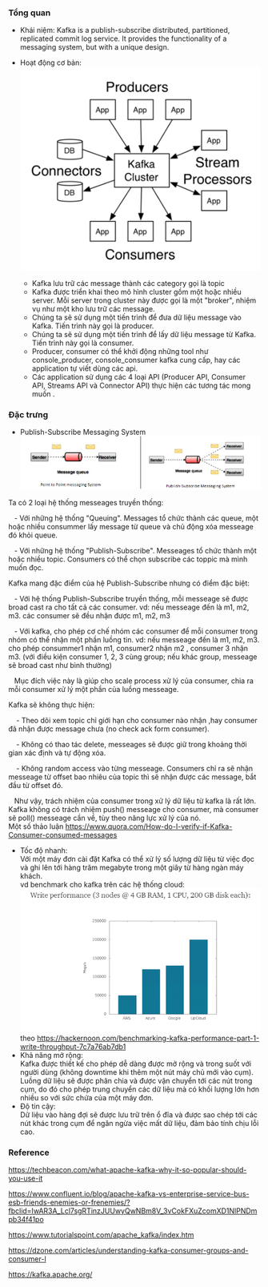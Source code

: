 ### Tổng quan
* Khái niệm:
Kafka is a publish-subscribe distributed, partitioned, replicated commit log service. It provides the functionality of a messaging system, but with a unique design.

* Hoạt động cơ bản:
![](../images/kafka_basic.PNG)

  - Kafka lưu trữ các message thành các category gọi là topic
  - Kafka được triển khai theo mô hình cluster gồm một hoặc nhiều server. Mỗi server trong cluster này được gọi là một "broker", nhiệm vụ như một kho lưu trữ các message.
  - Chúng ta sẽ sử dụng một tiến trình để đưa dữ liệu message vào Kafka. Tiến trình này gọi là producer. 
  - Chúng ta sẽ sử dụng một tiến trình để lấy dữ liệu message từ Kafka. Tiến trình này gọi là consumer.
  - Producer, consumer có thể khởi động những tool như console_producer, console_consumer kafka cung cấp, hay các application tự viết dùng các api.
  - Các application sử dụng các 4 loại API (Producer API, Consumer API, Streams API và  Connector API) thực hiện các tương tác mong muốn . 

### Đặc trưng
* Publish-Subscribe Messaging System
![](../images/kafka_pubsub.png)

Ta có 2 loại hệ thống messeages truyền thống:

&nbsp;    &nbsp;- Với những hệ thống "Queuing". Messages tổ chức thành các queue, một hoặc nhiều consummer lấy message từ queue và chủ động xóa messeage đó khỏi queue. 

&nbsp;    &nbsp;- Với những hệ thống "Publish-Subscribe". Messeages tổ chức thành một hoặc nhiều topic. Consumers có thể chọn subscribe các toppic mà mình muốn đọc. <br/>

Kafka mang đặc điểm của hệ Publish-Subscribe nhưng có điểm đặc biệt:

&nbsp;    &nbsp;- Với hệ thống Publish-Subscribe truyền thống, mỗi messeage sẽ được broad cast ra cho tất cả các consumer. vd: nếu messeage đến là m1, m2, m3. các consumer sẽ đều nhận được m1, m2, m3

&nbsp;    &nbsp;- Với kafka, cho phép cơ chế nhóm các consumer để mỗi consumer trong nhóm có thể nhận một phần luồng tin.  vd: nếu messeage đến là m1, m2, m3. cho phép consummer1 nhận m1, consumer2 nhận m2 , consumer 3 nhận m3. (với điều kiện consumer 1, 2, 3 cùng group; nếu khác group, messeage sẽ broad cast như bình thường) </br>

&nbsp;    &nbsp;Mục đích việc này là giúp cho scale process xử lý của consumer, chia ra mỗi consumer xử lý một phần của luồng messeage.

Kafka sẽ không thực hiện:

&nbsp;    &nbsp; - Theo dõi xem topic chỉ giới hạn cho consumer nào nhận ,hay consumer đã nhận được message chưa (no check ack form consumer).

&nbsp;    &nbsp; - Không có thao tác delete, messeages sẽ được giữ trong khoảng thời gian xác định và tự động xóa.

&nbsp;    &nbsp; - Không random access vào từng messeage. Consumers chỉ ra sẽ nhận messeage từ offset bao nhiêu của topic thì sẽ nhận được các message, bắt đầu từ offset đó.<br/>

&nbsp;    &nbsp;Như vậy, trách nhiệm của consumer trong xử lý dữ liệu từ kafka là rất lớn. Kafka không có trách nhiệm push() messeage cho consumer, mà consumer sẽ poll() messeage cần về, tùy theo năng lực xử lý của nó.
<br/> Một số thảo luận https://www.quora.com/How-do-I-verify-if-Kafka-Consumer-consumed-messages
* Tốc độ nhanh:<br/>
Với một máy đơn cài đặt Kafka có thể xử lý số lượng dữ liệu từ việc đọc và ghi lên tới hàng trăm megabyte trong một giây từ hàng ngàn máy khách.<br/>
vd benchmark cho kafka trên các hệ thống cloud:<br/>
![](../images/kafka_benchmark.PNG)
theo https://hackernoon.com/benchmarking-kafka-performance-part-1-write-throughput-7c7a76ab7db1
* Khả năng mở rộng:<br/>
Kafka được thiết kế cho phép dễ dàng được mở rộng và trong suốt với người dùng (không downtime khi thêm một nút máy chủ mới vào cụm). Luồng dữ liệu sẽ được phân chia và được vận chuyển tới các nút trong cụm, do đó cho phép trung chuyển các dữ liệu mà có khối lượng lớn hơn nhiều so với sức chứa của một máy đơn.
* Độ tin cậy:<br/>
Dữ liệu vào hàng đợi sẽ được lưu trữ trên ổ đĩa và được sao chép tới các nút khác trong cụm để ngăn ngừa việc mất dữ liệu, đảm bảo tính chịu lỗi cao.

### Reference

https://techbeacon.com/what-apache-kafka-why-it-so-popular-should-you-use-it

https://www.confluent.io/blog/apache-kafka-vs-enterprise-service-bus-esb-friends-enemies-or-frenemies/?fbclid=IwAR3A_Lcl7sgRTinzJUUwyQwNBm8V_3vCokFXuZcomXD1NlPNDmpb34f41po

https://www.tutorialspoint.com/apache_kafka/index.htm

https://dzone.com/articles/understanding-kafka-consumer-groups-and-consumer-l

https://kafka.apache.org/
